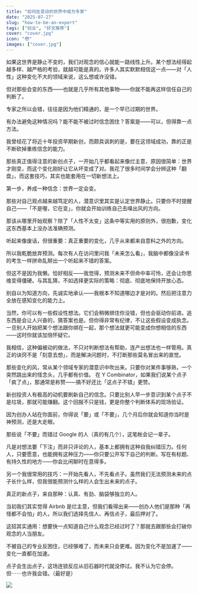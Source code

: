 ```yaml
---
title: "如何在变动的世界中成为专家"
date: "2025-07-27"
slug: "how-to-be-an-expert"
tags: ["创业", "好文推荐"]
cover: "cover.jpg"
icon: "😎"
images: ["cover.jpg"]
---
```

如果这世界是静止不变的，我们对观念的信心就能一路线性上升。某个想法经得起越多样、越严格的考验，就越可能是真的。许多人其实默默相信这一点——对「人性」这种变化不大的领域来说，这么想或许没错。



但对那些会变的东西——也就是几乎所有其他事物——你就不能再这样信任自己的判断了。



专家之所以会错，往往是因为他们精通的，是一个早已过期的世界。



有办法避免这种情况吗？能不能不被过时信念困住？答案是——可以，但得靠一点方法。



我曾经花了将近十年投资早期新创，而颇具讽刺的是，要在这领域成功，靠的正是不断砍掉重练信念的能力。



那些真正值得注意的新创点子，一开始几乎都看起来像烂主意，原因很简单：世界才刚变，而这个变化刚好让它从坏变成了对。我花了很多时间学会分辨这种「翻盘」，而这套技巧，其实也能套用在一切新想法上。



第一步，养成一种信念：世界一定会变。



那些对自己观点越来越笃定的人，潜意识里其实是认定世界静止。只要你不时提醒自己——「不是喔，它在变」，你就会开始训练自己去嗅出风的方向。



那该从哪里开始观察？除了「人性不太变」这条中等实用的原则外，很抱歉，变化这东西基本上没办法准确预测。



听起来像废话，但很重要：真正重要的变化，几乎从来都来自意料之外的方向。



所以我乾脆放弃预测。每次有人在访问里问我「未来怎么看」，我脑中都像没读书的考生一样拼命乱掰出一个听起来不错的答案。



但这不是因为我懒。恰好相反——我觉得，预测未来不但命中率可怜，还会让你思维变得僵硬。与其乱猜，不如选择更实际的策略：彻底、彻底地保持开放心态。



别自以为知道方向，先诚实地承认——我根本不知道哪边才是对的。然后把注意力全放在感知变化的能力上。



当然，你可以有一些假设性想法。它们会稍微绑住你没错，但也会驱动你前进。追东西是会让人兴奋的，猜答案也是。但你得非常有纪律，不让这些假设变成执念。
一旦别人开始把某个想法跟你绑在一起，那个想法就更可能变成你想相信的东西——这时你就该加倍怀疑它。



我相信，这种偏被动的做法，不只对判断想法有帮助，连产出想法也一样管用。真正的诀窍不是「刻意去想」，而是解决问题时，不打断那些莫名冒出来的直觉。



那些变化的风，常从某个领域专家的潜意识中吹出来。只要你对某件事够熟，一个突然跳出来的怪念头，几乎都有价值。
在 Y Combinator，如果我们说某个点子「疯了点」，那通常是称赞——搞不好还比「这点子不错」更赞。



新创投资人有极高的动机要刷新自己的信念。只要比别人早一步意识到某个点子不是垃圾，那就可能赚翻。这个回报不只是钱，更是你整个判断体系的现场验证。



因为创办人站在你面前，你得说「要」或「不要」，几个月后你就会知道你当时是神预测，还是大走眼。



那些说「不要」而错过 Google 的人（真的有几个），这笔帐会记一辈子。



凡是对想法要「下注」而非只评论的人，基本上都拥有这种自我纠错压力。任何人，只要愿意，也能拥有这种压力——你只要公开写下自己的判断。写在有标题、有持久性的地方——你会比闲聊时在意得多。



另一个我很常用的技巧：一开始先看人，不先看点子。虽然我们无法预测未来的点子长什么样，但我很能预测什么样的人会生出未来的点子。



真正的新点子，来自那种：认真、有劲、脑袋够独立的人。



当初我们其实觉得 Airbnb 是烂主意，但我们看得出来——创办人他们是那种「再怪都不会怕」的人，所以我们选择先信人、再信点子，最后押对了。



这招其实通用：想要快一点知道自己什么观念已经过时了？那就去跟那些会打破你观念的人当朋友。



不被自己的专业反困住，已经够难了，而未来只会更难。因为变化不是加速了——变化一直都在加速。



点子会生出点子，这场连锁反应从旧石器时代就没停过。我不认为它会停。
但⋯⋯也许我会错。（最好是）




![](https://prod-files-secure.s3.us-west-2.amazonaws.com/112d0858-5090-4d34-a606-b75eb8d65fd2/46476355-9cf3-4e99-9b7a-3531bc426380/1000202064.png?X-Amz-Algorithm=AWS4-HMAC-SHA256&X-Amz-Content-Sha256=UNSIGNED-PAYLOAD&X-Amz-Credential=ASIAZI2LB466SZUBOFKD%2F20250730%2Fus-west-2%2Fs3%2Faws4_request&X-Amz-Date=20250730T201439Z&X-Amz-Expires=3600&X-Amz-Security-Token=IQoJb3JpZ2luX2VjEJv%2F%2F%2F%2F%2F%2F%2F%2F%2F%2FwEaCXVzLXdlc3QtMiJHMEUCIAbwgjeNUP5H%2FyyxdVadzgx9HJDzCzwFsYUR8w%2BYSMihAiEAiemFsbG3UFiwHtFbfn6vD1NQY09%2FvIDReu3JR1si%2Fc8qiAQIxP%2F%2F%2F%2F%2F%2F%2F%2F%2F%2FARAAGgw2Mzc0MjMxODM4MDUiDPGVDLCbfMfkYKMnLyrcAzEHCM1JbkpaDT1IhXP8DtB1nAYFkXX%2F7%2FyL83EyjfrLjd%2F6Zr5KaK%2FjtKcH3wYAGu6tvK2TZzBK%2FrkuILf4sGRCgCexNg3PtzDSkYdGR9sAHTwdGgPWQ4KhLwBVpJaJ6GqFVs9Y16OpOAei45%2Fy94id3GCdbuBAgV5v5qibTKpoVxRn%2Fl1VchPa8F3mtKZmAnqV1XV6sgn0ZSpedNRi4m910vhymSpZlNjrSs0CvzdSJ%2B%2B6AfyQ6SmuNxWD%2BxmnTr%2BMoA1lrv6iWMXxVe3p4epFSDxHUHmikp6Oi7P5yBqy%2F62prp%2BLLq%2FVMfRGaf349icJGPWrXJrkMfY9A9RBV72D4Hwljo6BXQYQGjthcS6NCR4so7weomVD5%2FvfwkCtDUvpNK8RueztYRA6PSfoucGFJlbWB6bmM6Z%2BinRSoVzi0EL2WG266IMx7pcNlaT3N8GVjmo4FXzJZBGLlYYP2Huf6%2BYpHwzzI1eXQFDvRygOxwAarO7FbPWjd12HPkkfXdH8WfUr%2FlZVWPi6bV617hL2YFYzzGwPfeeXcjhJmi1f0SrVd1ehpmXn9K9JELJkiDkzVo9kLeUcXQ%2BC%2F4izxOF%2FSUGig1SRyunonaeKRrWOyT9epYwvtCOHF%2BFoMPrIqcQGOqUBNC28h0IBdL0AW%2B5OCtkzIHUZLGa4%2FhUhjWkDeV%2B9DP25QMyzIuxHC2%2BWjSjf55Za6Hl%2BaZmOBxNzQUyUFMjq%2BSamc%2FUBhjvJeHJOW52snkolRpN%2Bjzx4K9hQWWYRpHfEtKdLCZb3Q3aagDcQrJPgij%2Bytn%2FYE8OwxnWt0J2RFGXDlKCMJA7wzjfuWSQ8qcLQM%2BvE1dWr7Pui2%2BFcsmJ6hcSbDx30&X-Amz-Signature=1576290021021cb33135be45215cd13c87f212e9a3ecb721764535a8616e9964&X-Amz-SignedHeaders=host&x-amz-checksum-mode=ENABLED&x-id=GetObject)

